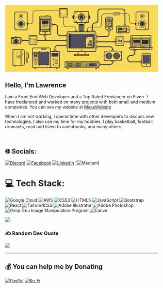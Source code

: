 
 <p><img src="front-end-back-end-development.gif" alight="centre" />
 
 ## Hello, I'm Lawrence
 
 <p>I am a Front End Web Developer and a Top Rated Freelancer on Fiverr. I have freelanced and worked on many projects with both small and medium companies.
  You can see my website at <a href="https://makewebsite.co.za/">MakeWebsite<a/></p>
 

<p>When I am not working, I spend time with other developers to discuss new technologies. I also use my time for my hobbies. I play basketball, football, drumsets, read and listen to audiobooks, and many others.</p><br>



## 🌐 Socials:
[![Discord](https://img.shields.io/badge/Discord-%237289DA.svg?logo=discord&logoColor=white)](htttps://discord.gg/scoobydux#5481) [![Facebook](https://img.shields.io/badge/Facebook-%231877F2.svg?logo=Facebook&logoColor=white)](https://facebook.com/lawsonjr) [![LinkedIn](https://img.shields.io/badge/LinkedIn-%230077B5.svg?logo=linkedin&logoColor=white)](https://linkedin.com/in/lawrence101) [![Medium](https://img.shields.io/badge/Medium-12100E?logo=medium&logoColor=white)]

# 💻 Tech Stack:
![Google Cloud](https://img.shields.io/badge/Google%20Cloud-%234285F4.svg?style=for-the-badge&logo=google-cloud&logoColor=white) ![AWS](https://img.shields.io/badge/AWS-%23FF9900.svg?style=for-the-badge&logo=amazon-aws&logoColor=white) ![CSS3](https://img.shields.io/badge/css3-%231572B6.svg?style=for-the-badge&logo=css3&logoColor=white) ![HTML5](https://img.shields.io/badge/html5-%23E34F26.svg?style=for-the-badge&logo=html5&logoColor=white) ![JavaScript](https://img.shields.io/badge/javascript-%23323330.svg?style=for-the-badge&logo=javascript&logoColor=%23F7DF1E) ![Bootstrap](https://img.shields.io/badge/bootstrap-%23563D7C.svg?style=for-the-badge&logo=bootstrap&logoColor=white) ![React](https://img.shields.io/badge/react-%2320232a.svg?style=for-the-badge&logo=react&logoColor=%2361DAFB) ![TailwindCSS](https://img.shields.io/badge/tailwindcss-%2338B2AC.svg?style=for-the-badge&logo=tailwind-css&logoColor=white) ![Adobe Illustrator](https://img.shields.io/badge/adobeillustrator-%23FF9A00.svg?style=for-the-badge&logo=adobeillustrator&logoColor=white) ![Adobe Photoshop](https://img.shields.io/badge/adobephotoshop-%2331A8FF.svg?style=for-the-badge&logo=adobephotoshop&logoColor=white) ![Gimp Gnu Image Manipulation Program](https://img.shields.io/badge/Gimp-657D8B?style=for-the-badge&logo=gimp&logoColor=FFFFFF) ![Canva](https://img.shields.io/badge/Canva-%2300C4CC.svg?style=for-the-badge&logo=Canva&logoColor=white)<br>


![](https://github-readme-stats.vercel.app/api/top-langs/?username=fedoravpn&theme=dark&hide_border=true&include_all_commits=true&count_private=true&layout=compact)

### ✍️ Random Dev Quote
![](https://quotes-github-readme.vercel.app/api?type=horizontal&theme=dark)

---
 ## 💰 You can help me by Donating
  [![PayPal](https://img.shields.io/badge/PayPal-00457C?style=for-the-badge&logo=paypal&logoColor=white)](https://paypal.me/iamlawrenceosh) [![Ko-Fi](https://img.shields.io/badge/Ko--fi-F16061?style=for-the-badge&logo=ko-fi&logoColor=white)](https://ko-fi.com/lawrencenight) 


  <!-- Proudly created with GPRM ( https://gprm.itsvg.in ) -->
  
